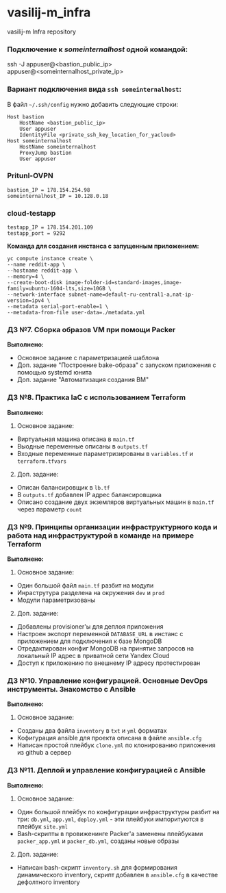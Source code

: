 # vasilij-m_infra
vasilij-m Infra repository

### Подключение к *someinternalhost* одной командой:

ssh -J appuser@<bastion_public_ip> appuser@<someinternalhost_private_ip>

### Вариант подключения вида `ssh someinternalhost`:

В файл `~/.ssh/config` нужно добавить следующие строки:

```
Host bastion
    HostName <bastion_public_ip>
    User appuser
    IdentityFile <private_ssh_key_location_for_yacloud>
Host someinternalhost
    HostName someinternalhost
    ProxyJump bastion
    User appuser
```

### Pritunl-OVPN

```
bastion_IP = 178.154.254.98
someinternalhost_IP = 10.128.0.18
```

### cloud-testapp

```
testapp_IP = 178.154.201.109
testapp_port = 9292
```

**Команда для создания инстанса с запущенным приложением:**

```
yc compute instance create \
--name reddit-app \
--hostname reddit-app \
--memory=4 \
--create-boot-disk image-folder-id=standard-images,image-family=ubuntu-1604-lts,size=10GB \
--network-interface subnet-name=default-ru-central1-a,nat-ip-version=ipv4 \
--metadata serial-port-enable=1 \
--metadata-from-file user-data=./metadata.yml
```

### ДЗ №7. Сборка образов VM при помощи Packer

**Выполнено:**
* Основное задание с параметризацией шаблона
* Доп. задание "Построение bake-образа" с запуском приложения с помощью systemd юнита
* Доп. задание "Автоматизация создания ВМ"

### ДЗ №8. Практика IaC с использованием Terraform

**Выполнено:**
1. Основное задание:
  * Виртуальная машина описана в `main.tf`
  * Выодные переменные описаны в `outputs.tf`
  * Входные переменные параметризированы в `variables.tf` и `terraform.tfvars`

2. Доп. задание:
  * Описан балансировщик в `lb.tf`
  * В `outputs.tf` добавлен IP адрес балансировщика
  * Описано создание двух экземляров виртуальных машин в `main.tf` через параметр `count`

### ДЗ №9. Принципы организации инфраструктурного кода и работа над инфраструктурой в команде на примере Terraform

**Выполнено:**
1. Основное задание:
  * Один большой файл `main.tf` разбит на модули
  * Инраструтура разделена на окружения `dev` и `prod`
  * Модули параметризованы

2. Доп. задание:
  * Добавлены provisioner'ы для деплоя приложения
  * Настроен экспорт переменной `DATABASE_URL` в инстанс с приложением для подключения к базе MongoDB
  * Отредактирован конфиг MongoDB на принятие запросов на локальный IP адрес в приватной сети Yandex Cloud
  * Доступ к приложению по внешнему IP адресу протестирован

### ДЗ №10. Управление конфигурацией. Основные DevOps инструменты. Знакомство с Ansible

**Выполнено:**
1. Основное задание:
  * Созданы два файла `inventory` в `txt` и `yml` форматах
  * Кофигурация ansible для проекта описана в файле `ansible.cfg`
  * Написан простой плейбук `clone.yml` по клонированию приложения из github а сервер

### ДЗ №11. Деплой и управление конфигурацией с Ansible

**Выполнено:**
1. Основное задание:
  * Один большой плейбук по конфигурации инфраструктуры разбит на три: `db.yml`, `app.yml`, `deploy.yml` - эти плейбуки импоритуются в плейбук `site.yml`
  * Bash-скрипты в провиженинге Packer'а заменены плейбуками `packer_app.yml` и `packer_db.yml`, созданы новые образы
2. Доп. задание:
  * Написан bash-скрипт `inventory.sh` для формирования динамического inventory, скрипт добавлен в `ansible.cfg` в качестве дефолтного inventory
